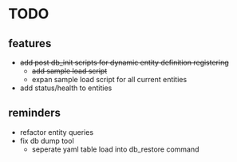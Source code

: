 # TODO
## features
* ~~add post db_init scripts for dynamic entity definition registering~~
    * ~~add sample load script~~
    * expan sample load script for all current entities
* add status/health to entities

## reminders
* refactor entity queries
* fix db dump tool
    * seperate yaml table load into db_restore command
